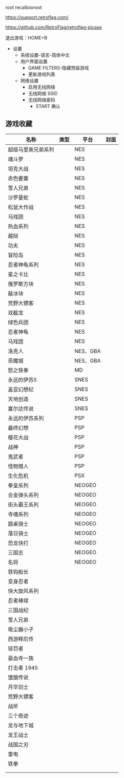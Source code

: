 root
recalboxroot

https://support.retroflag.com/

https://github.com/RetroFlag/retroflag-picase

退出游戏：HOME+B

* 设置
  * 系统设置-语言-简体中文
  * 用户界面设置
    * GAME FILTERS-隐藏预装游戏
    * 更新游戏列表
  * 网络设置
    * 启用无线网络
    * 无线网络 SSID
    * 无线网络密码
      * START 确认

## 游戏收藏

| 名称               | 类型 | 平台 | 封面 |
| ------------------ | ---- | ---- | ---- |
| 超级马里奥兄弟系列 |      | NES  |      |
| 魂斗罗             |      | NES  |      |
| 坦克大战           |      | NES  |      |
| 赤色要塞           |      | NES |      |
| 雪人兄弟           |      | NES |      |
| 沙罗曼蛇           |      | NES |      |
| 松鼠大作战         |      | NES |      |
| 马戏团             |      | NES |      |
| 热血系列           |      | NES |      |
| 越狱       |      | NES |      |
| 功夫       |      | NES |      |
| 冒险岛           |      | NES |      |
| 忍者神龟系列           |      | NES |      |
| 星之卡比 | | NES | |
| 俄罗斯方块 | | NES | |
| 敲冰块 | | NES | |
| 荒野大镖客 | | NES | |
| 双截龙 | | NES | |
| 绿色兵团 | | NES | |
| 忍者神龟 | | NES | |
| 马戏团 | | NES | |
| 洛克人 | | NES、GBA | |
| 恶魔城 | | NES、GBA | |
| 怒之铁拳 | | MD | |
| 永远的伊苏5 | | SNES | |
| 盖亚幻想纪 | | SNES | |
| 天地创造 | | SNES | |
| 塞尔达传说 | | SNES | |
| 永远的伊苏系列 | | PSP | |
| 最终幻想 | | PSP | |
| 樱花大战 | | PSP | |
| 战神 | | PSP | |
| 鬼武者 | | PSP | |
| 怪物猎人 | | PSP | |
| 生化危机 | | PSX | |
| 拳皇系列 | | NEOGEO | |
| 合金弹头系列 | | NEOGEO | |
| 街头霸王系列 | | NEOGEO | |
| 寺魂系列 | | NEOGEO | |
| 圆桌骑士 | | NEOGEO | |
| 落日骑士 | | NEOGEO | |
| 恐龙快打 | | NEOGEO | |
| 三国志 | | NEOGEO | |
| 名将 | | NEOGEO | |
| 铁钩船长 | | | |
| 变身忍者 | | | |
| 快大旋风系列 | | | |
| 忍者棒球 | | | |
| 三国战纪 | | | |
| 雪人兄弟 | | | |
| 吸尘器小子 | | | |
| 西游释厄传 | | | |
| 惩罚者 | | | |
| 豪血寺一族 | | | |
| 打击者 1945 | | | |
| 饿狼传说 | | | |
| 月华剑士 | | | |
| 荒野大镖客 | | | |
| 战斧 | | | |
| 三个奇迹 | | | |
| 龙与地下城 | | | |
| 龙王战士 | | | |
| 战国之刃 | | | |
| 雷电 | | | |
| 铁拳 | | | |
|  | | | |
|  | | | |

